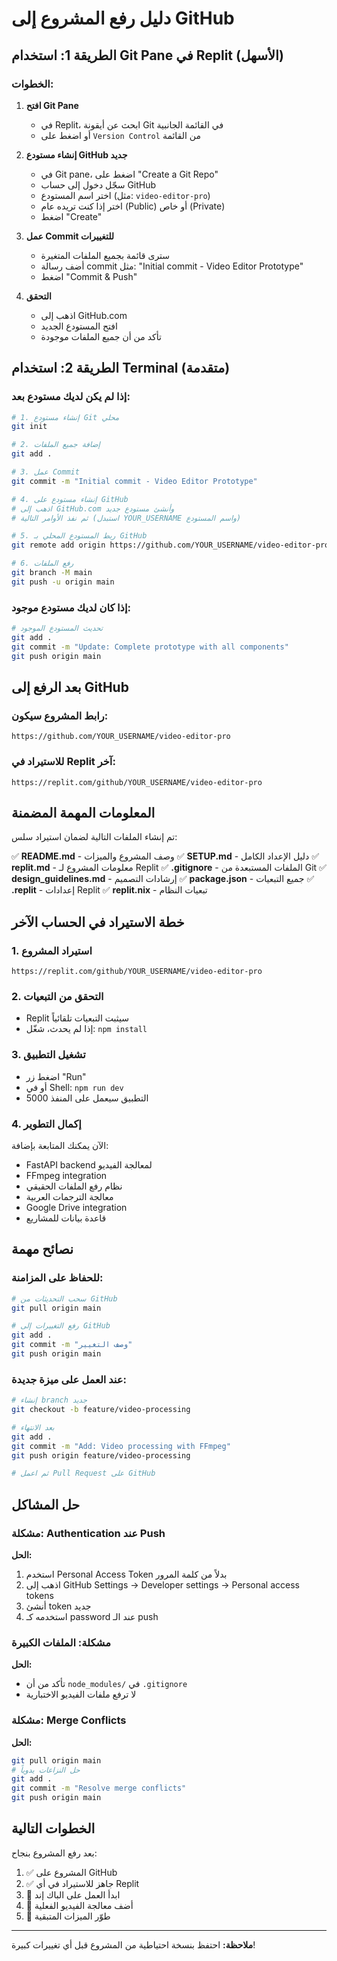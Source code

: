 # دليل رفع المشروع إلى GitHub

## الطريقة 1: استخدام Git Pane في Replit (الأسهل)

### الخطوات:
1. **افتح Git Pane**
   - في Replit، ابحث عن أيقونة Git في القائمة الجانبية
   - أو اضغط على `Version Control` من القائمة

2. **إنشاء مستودع GitHub جديد**
   - في Git pane، اضغط على "Create a Git Repo"
   - سجّل دخول إلى حساب GitHub
   - اختر اسم المستودع (مثل: `video-editor-pro`)
   - اختر إذا كنت تريده عام (Public) أو خاص (Private)
   - اضغط "Create"

3. **عمل Commit للتغييرات**
   - سترى قائمة بجميع الملفات المتغيرة
   - أضف رسالة commit مثل: "Initial commit - Video Editor Prototype"
   - اضغط "Commit & Push"

4. **التحقق**
   - اذهب إلى GitHub.com
   - افتح المستودع الجديد
   - تأكد من أن جميع الملفات موجودة

## الطريقة 2: استخدام Terminal (متقدمة)

### إذا لم يكن لديك مستودع بعد:

```bash
# 1. إنشاء مستودع Git محلي
git init

# 2. إضافة جميع الملفات
git add .

# 3. عمل Commit
git commit -m "Initial commit - Video Editor Prototype"

# 4. إنشاء مستودع على GitHub
# اذهب إلى GitHub.com وأنشئ مستودع جديد
# ثم نفذ الأوامر التالية (استبدل YOUR_USERNAME واسم المستودع)

# 5. ربط المستودع المحلي بـ GitHub
git remote add origin https://github.com/YOUR_USERNAME/video-editor-pro.git

# 6. رفع الملفات
git branch -M main
git push -u origin main
```

### إذا كان لديك مستودع موجود:

```bash
# تحديث المستودع الموجود
git add .
git commit -m "Update: Complete prototype with all components"
git push origin main
```

## بعد الرفع إلى GitHub

### رابط المشروع سيكون:
```
https://github.com/YOUR_USERNAME/video-editor-pro
```

### للاستيراد في Replit آخر:
```
https://replit.com/github/YOUR_USERNAME/video-editor-pro
```

## المعلومات المهمة المضمنة

تم إنشاء الملفات التالية لضمان استيراد سلس:

✅ **README.md** - وصف المشروع والميزات
✅ **SETUP.md** - دليل الإعداد الكامل
✅ **replit.md** - معلومات المشروع لـ Replit
✅ **.gitignore** - الملفات المستبعدة من Git
✅ **design_guidelines.md** - إرشادات التصميم
✅ **package.json** - جميع التبعيات
✅ **.replit** - إعدادات Replit
✅ **replit.nix** - تبعيات النظام

## خطة الاستيراد في الحساب الآخر

### 1. استيراد المشروع
```
https://replit.com/github/YOUR_USERNAME/video-editor-pro
```

### 2. التحقق من التبعيات
- Replit سيثبت التبعيات تلقائياً
- إذا لم يحدث، شغّل: `npm install`

### 3. تشغيل التطبيق
- اضغط زر "Run"
- أو في Shell: `npm run dev`
- التطبيق سيعمل على المنفذ 5000

### 4. إكمال التطوير
الآن يمكنك المتابعة بإضافة:
- FastAPI backend لمعالجة الفيديو
- FFmpeg integration
- نظام رفع الملفات الحقيقي
- معالجة الترجمات العربية
- Google Drive integration
- قاعدة بيانات للمشاريع

## نصائح مهمة

### للحفاظ على المزامنة:
```bash
# سحب التحديثات من GitHub
git pull origin main

# رفع التغييرات إلى GitHub
git add .
git commit -m "وصف التغيير"
git push origin main
```

### عند العمل على ميزة جديدة:
```bash
# إنشاء branch جديد
git checkout -b feature/video-processing

# بعد الانتهاء
git add .
git commit -m "Add: Video processing with FFmpeg"
git push origin feature/video-processing

# ثم اعمل Pull Request على GitHub
```

## حل المشاكل

### مشكلة: Authentication عند Push
**الحل:**
1. استخدم Personal Access Token بدلاً من كلمة المرور
2. اذهب إلى GitHub Settings → Developer settings → Personal access tokens
3. أنشئ token جديد
4. استخدمه كـ password عند الـ push

### مشكلة: الملفات الكبيرة
**الحل:**
- تأكد من أن `node_modules/` في `.gitignore`
- لا ترفع ملفات الفيديو الاختبارية

### مشكلة: Merge Conflicts
**الحل:**
```bash
git pull origin main
# حل النزاعات يدوياً
git add .
git commit -m "Resolve merge conflicts"
git push origin main
```

## الخطوات التالية

بعد رفع المشروع بنجاح:

1. ✅ المشروع على GitHub
2. ✅ جاهز للاستيراد في أي Replit
3. 🔄 ابدأ العمل على الباك إند
4. 🔄 أضف معالجة الفيديو الفعلية
5. 🔄 طوّر الميزات المتبقية

---

**ملاحظة:** احتفظ بنسخة احتياطية من المشروع قبل أي تغييرات كبيرة!
